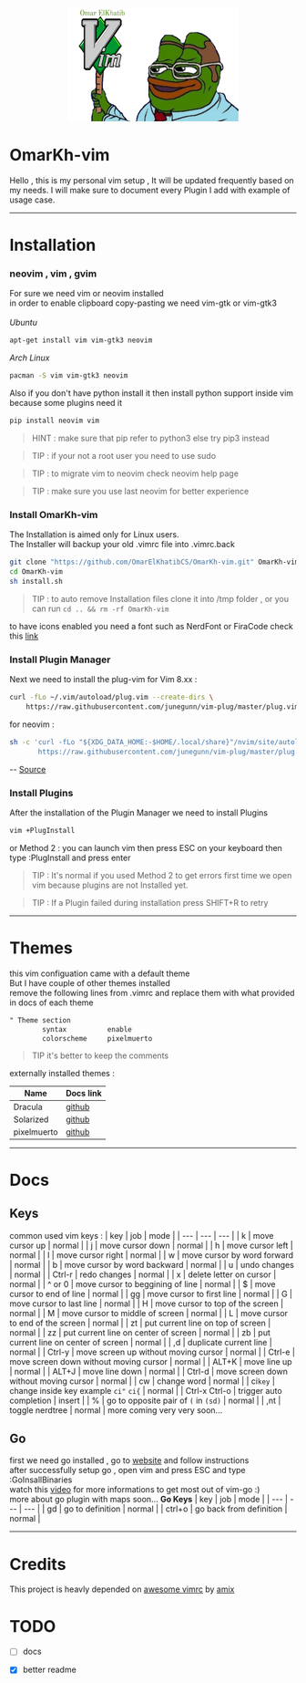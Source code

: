 <p align="center" ><img width="300" height="200" src="images/logo.png" /></div>

# OmarKh-vim
Hello , this is my personal vim setup , It will be updated frequently based on my needs.
I will make sure to document every Plugin I add with example of usage case.
***
# Installation
### neovim , vim , gvim
For sure we need vim or neovim installed <br>
in order to enable clipboard copy-pasting we need vim-gtk or vim-gtk3 <br> <br>
*Ubuntu*
```bash
apt-get install vim vim-gtk3 neovim 
```
*Arch Linux*
```bash
pacman -S vim vim-gtk3 neovim 
```
Also if you don't have python install it then install python support inside vim because some plugins need it <br>
```bash
pip install neovim vim
```
> HINT : make sure that pip refer to python3 else try pip3 instead

> TIP : if your not a root user you need to use sudo

> TIP : to migrate vim to neovim check neovim help page

> TIP : make sure you use last neovim for better experience

### Install OmarKh-vim
The Installation is aimed only for Linux users. <br>
The Installer will backup your old .vimrc file into .vimrc.back
```bash
git clone "https://github.com/OmarElKhatibCS/OmarKh-vim.git" OmarKh-vim
cd OmarKh-vim
sh install.sh
```
>TIP : to auto remove Installation files clone it into /tmp folder , 
> or you can run ``` cd .. && rm -rf OmarKh-vim ```

to have icons enabled you need a font such as NerdFont or FiraCode check this [link](https://github.com/ryanoasis/vim-devicons#installation)  <br>
### Install Plugin Manager
Next we need to install the plug-vim
for Vim 8.xx :
```bash
curl -fLo ~/.vim/autoload/plug.vim --create-dirs \
    https://raw.githubusercontent.com/junegunn/vim-plug/master/plug.vim
```
for neovim :
```bash
sh -c 'curl -fLo "${XDG_DATA_HOME:-$HOME/.local/share}"/nvim/site/autoload/plug.vim --create-dirs \
       https://raw.githubusercontent.com/junegunn/vim-plug/master/plug.vim'
```
-- [Source](https://github.com/junegunn/vim-plug)

### Install Plugins
After the installation of the Plugin Manager we need to install Plugins
```bash
vim +PlugInstall
```
or Method 2 : you can launch vim then press ESC on your keyboard then type :PlugInstall and press enter <br>
> TIP : It's normal if you used Method 2 to get errors first time we open vim because plugins are not Installed yet.

> TIP : If a Plugin failed during installation press SHIFT+R to retry

***

# Themes
this vim configuation came with a default theme <br>
But I have couple of other themes installed <br>
remove the following lines from .vimrc and replace them with what provided in docs of each theme
```vim
" Theme section
        syntax          enable
        colorscheme     pixelmuerto
```
> TIP it's better to keep the comments 

externally installed themes :

| Name | Docs link |
| --- | --- |
| Dracula | [github](https://github.com/dracula/dracula-theme) |
| Solarized | [github](https://github.com/altercation/vim-colors-solarized) |
| pixelmuerto | [github](https://github.com/pixelmuerto/vim-pixelmuerto) |

***

# Docs

## Keys
common used vim keys :
| key | job | mode |
| --- | --- | --- |
| k | move cursor up | normal |
| j | move cursor down | normal |
| h | move cursor left | normal |
| l | move cursor right | normal |
| w | move cursor by word forward | normal |
| b | move cursor by word backward | normal |
| u | undo changes | normal |
| Ctrl-r | redo changes | normal |
| x | delete letter on cursor | normal |
| ^ or 0 | move cursor to beggining of line | normal |
| $ | move cursor to end of line | normal |
| gg | move cursor to first line | normal |
| G | move cursor to last line | normal |
| H | move cursor to top of the screen | normal |
| M | move cursor to middle of screen | normal |
| L | move cursor to end of the screen | normal |
| zt | put current line on top of screen | normal |
| zz | put current line on center of screen | normal |
| zb | put current line on center of screen | normal |
| ,d | duplicate current line | normal |
| Ctrl-y | move screen up without moving cursor | normal |
| Ctrl-e | move screen down without moving cursor | normal |
| ALT+K | move line up | normal |
| ALT+J | move line down | normal |
| Ctrl-d | move screen down without moving cursor | normal |
| cw | change word | normal |
| ci`key` | change inside key example `ci"` `ci{` | normal |
| Ctrl-x Ctrl-o | trigger auto completion | insert |
| % | go to opposite pair of `(` in `(sd)` | normal |
| ,nt | toggle nerdtree | normal |
more coming very very soon...

## Go
first we need go installed , go to [website](https://golang.org/doc/install) and follow instructions <br>
after successfully setup go , open vim and press ESC and type :GoInsallBinaries <br>
watch this [video](https://www.youtube.com/watch?v=7BqJ8dzygtU&t=2885s) for more informations to get most out of vim-go :) <br>
more about go plugin with maps soon...
**Go Keys**
| key | job | mode |
| --- | --- | --- |
| gd | go to definition | normal |
| ctrl+o | go back from definition | normal |

***
# Credits
This project is heavly depended on [awesome vimrc](https://github.com/amix/vimrc/) by [amix](https://github.com/amix/)
# TODO
- [ ] docs 
- [X] better readme

